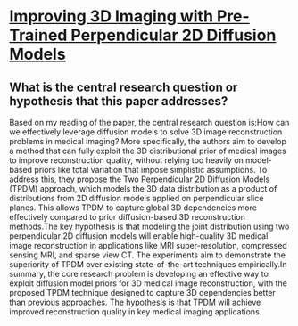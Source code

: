 # [Improving 3D Imaging with Pre-Trained Perpendicular 2D Diffusion Models](https://arxiv.org/abs/2303.08440)

## What is the central research question or hypothesis that this paper addresses?

Based on my reading of the paper, the central research question is:How can we effectively leverage diffusion models to solve 3D image reconstruction problems in medical imaging? More specifically, the authors aim to develop a method that can fully exploit the 3D distributional prior of medical images to improve reconstruction quality, without relying too heavily on model-based priors like total variation that impose simplistic assumptions. To address this, they propose the Two Perpendicular 2D Diffusion Models (TPDM) approach, which models the 3D data distribution as a product of distributions from 2D diffusion models applied on perpendicular slice planes. This allows TPDM to capture global 3D dependencies more effectively compared to prior diffusion-based 3D reconstruction methods.The key hypothesis is that modeling the joint distribution using two perpendicular 2D diffusion models will enable high-quality 3D medical image reconstruction in applications like MRI super-resolution, compressed sensing MRI, and sparse view CT. The experiments aim to demonstrate the superiority of TPDM over existing state-of-the-art techniques empirically.In summary, the core research problem is developing an effective way to exploit diffusion model priors for 3D medical image reconstruction, with the proposed TPDM technique designed to capture 3D dependencies better than previous approaches. The hypothesis is that TPDM will achieve improved reconstruction quality in key medical imaging applications.
